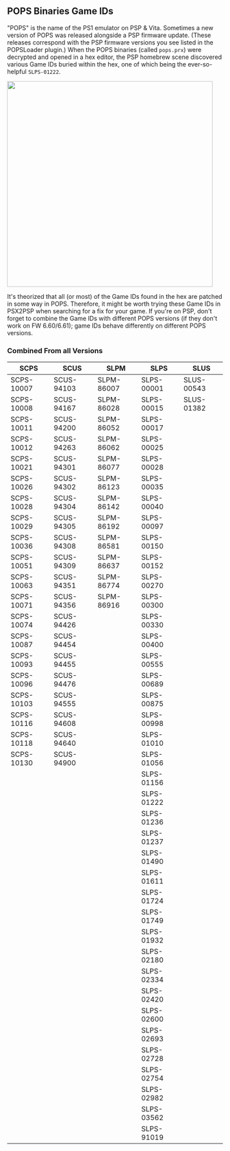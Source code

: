 ## POPS Binaries Game IDs
"POPS" is the name of the PS1 emulator on PSP & Vita. Sometimes a new version of POPS was released alongside a PSP firmware update. (These releases correspond with the PSP firmware versions you see listed in the POPSLoader plugin.) When the POPS binaries (called `pops.prx`) were decrypted and opened in a hex editor, the PSP homebrew scene discovered various Game IDs buried within the hex, one of which being the ever-so-helpful `SLPS-01222`.

<img src="https://user-images.githubusercontent.com/16929664/190537223-5b87cfb8-7a1c-4b8b-9589-911616a7a386.png" width=480)/>

It's theorized that all (or most) of the Game IDs found in the hex are patched in some way in POPS. Therefore, it might be worth trying these Game IDs in PSX2PSP when searching for a fix for your game. If you're on PSP, don't forget to combine the Game IDs with different POPS versions (if they don't work on FW 6.60/6.61); game IDs behave differently on different POPS versions.

### Combined From all Versions
| SCPS | SCUS | SLPM | SLPS | SLUS |
| ------------- | ------------- | ------------- | ------------- | ------------- |
| SCPS-10007  | SCUS-94103  | SLPM-86007 | SLPS-00001 | SLUS-00543 |
| SCPS-10008  | SCUS-94167  | SLPM-86028 | SLPS-00015 | SLUS-01382 |
| SCPS-10011  | SCUS-94200  | SLPM-86052 | SLPS-00017 |  |
| SCPS-10012  | SCUS-94263  | SLPM-86062 | SLPS-00025 |  |
| SCPS-10021  | SCUS-94301  | SLPM-86077 | SLPS-00028 |  |
| SCPS-10026  | SCUS-94302  | SLPM-86123 | SLPS-00035 |  |
| SCPS-10028  | SCUS-94304  | SLPM-86142 | SLPS-00040 |  |
| SCPS-10029  | SCUS-94305  | SLPM-86192 | SLPS-00097 |  |
| SCPS-10036  | SCUS-94308  | SLPM-86581 | SLPS-00150 |  |
| SCPS-10051  | SCUS-94309  | SLPM-86637 | SLPS-00152 |  |
| SCPS-10063  | SCUS-94351  | SLPM-86774 | SLPS-00270 |  |
| SCPS-10071  | SCUS-94356  | SLPM-86916 | SLPS-00300 |  |
| SCPS-10074  | SCUS-94426  |  | SLPS-00330 |  |
| SCPS-10087  | SCUS-94454  |  | SLPS-00400 |  |
| SCPS-10093  | SCUS-94455  |  | SLPS-00555 |  |
| SCPS-10096  | SCUS-94476  |  | SLPS-00689 |  |
| SCPS-10103  | SCUS-94555  |  | SLPS-00875 |  |
| SCPS-10116  | SCUS-94608  |  | SLPS-00998 |  |
| SCPS-10118  | SCUS-94640  |  | SLPS-01010 |  |
| SCPS-10130  | SCUS-94900  |  | SLPS-01056 |  |
|   |   |  | SLPS-01156 |  |
|   |   |  | SLPS-01222 |  |
|   |   |  | SLPS-01236 |  |
|   |   |  | SLPS-01237 |  |
|   |   |  | SLPS-01490 |  |
|   |   |  | SLPS-01611 |  |
|   |   |  | SLPS-01724 |  |
|   |   |  | SLPS-01749 |  |
|   |   |  | SLPS-01932 |  |
|   |   |  | SLPS-02180 |  |
|   |   |  | SLPS-02334 |  |
|   |   |  | SLPS-02420 |  |
|   |   |  | SLPS-02600 |  |
|   |   |  | SLPS-02693 |  |
|   |   |  | SLPS-02728 |  |
|   |   |  | SLPS-02754 |  |
|   |   |  | SLPS-02982 |  |
|   |   |  | SLPS-03562 |  |
|   |   |  | SLPS-91019 |  |

